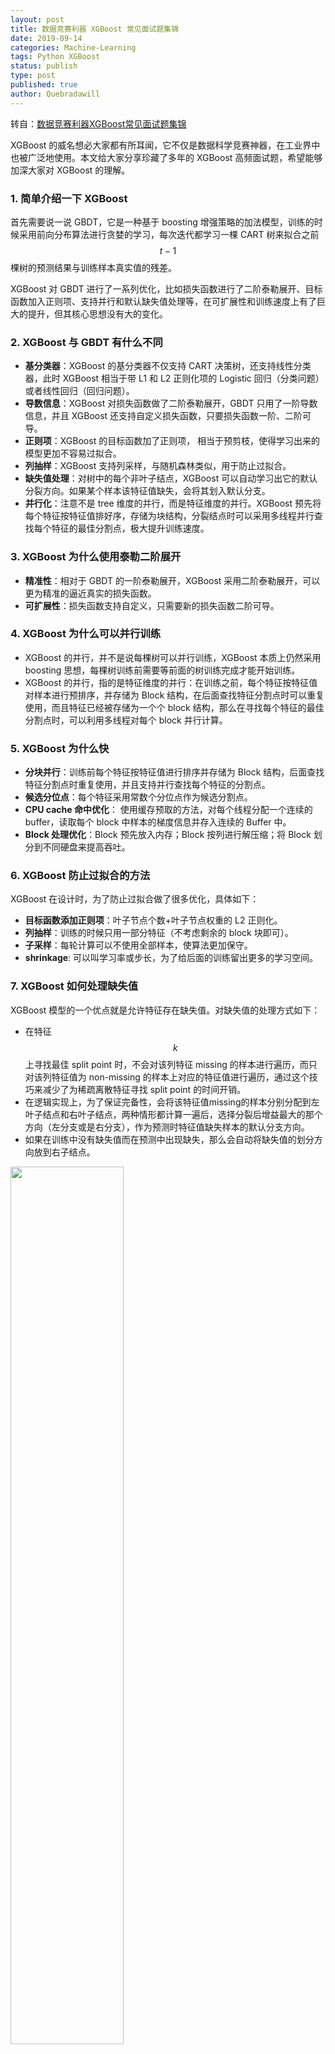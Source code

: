 ```yaml
---
layout: post
title: 数据竞赛利器 XGBoost 常见面试题集锦
date: 2019-09-14
categories: Machine-Learning
tags: Python XGBoost
status: publish
type: post
published: true
author: Quebradawill
---
```


﻿转自：[数据竞赛利器XGBoost常见面试题集锦](https://mp.weixin.qq.com/s?__biz=MzIyNjM2MzQyNg==&mid=2247485779&idx=1&sn=e77c36a34aadf9fef7d550765f5a7787&chksm=e870d81edf0751086268286be92992a87ab188b9e14e6d6a71244da76e21a500c7b1c8eb03be&mpshare=1&scene=1&srcid=&sharer_sharetime=1568469244829&sharer_shareid=2dcb22c16881cb29bab18eeac9dd2764&key=48945bec6f7dd4316c32f1394463c44acf4a96a82a9ce4ee8e1a191ec619662ad90b31cc215bb697f2b42d27eca0ec7a520d35c785e55015004d176fc17ec344f7af0af8f7d856e389407d049398302f&ascene=1&uin=MjQwMDA2NDE0Mw%3D%3D&devicetype=Windows+10&version=62060833&lang=en&pass_ticket=ilEUMHN5FzZ%2BLCR3yiIY6FmKQuEUXQJtsXQzZnoJ846AKyFTIM7JbuGT199ZbNPI)

XGBoost 的威名想必大家都有所耳闻，它不仅是数据科学竞赛神器，在工业界中也被广泛地使用。本文给大家分享珍藏了多年的 XGBoost 高频面试题，希望能够加深大家对 XGBoost 的理解。

### 1. 简单介绍一下 XGBoost 

首先需要说一说 GBDT，它是一种基于 boosting 增强策略的加法模型，训练的时候采用前向分布算法进行贪婪的学习，每次迭代都学习一棵 CART 树来拟合之前  $$t-1$$ 棵树的预测结果与训练样本真实值的残差。

XGBoost 对 GBDT 进行了一系列优化，比如损失函数进行了二阶泰勒展开、目标函数加入正则项、支持并行和默认缺失值处理等，在可扩展性和训练速度上有了巨大的提升，但其核心思想没有大的变化。

### 2. XGBoost 与 GBDT 有什么不同

- **基分类器**：XGBoost 的基分类器不仅支持 CART 决策树，还支持线性分类器，此时 XGBoost 相当于带 L1 和 L2 正则化项的 Logistic 回归（分类问题）或者线性回归（回归问题）。
- **导数信息**：XGBoost 对损失函数做了二阶泰勒展开，GBDT 只用了一阶导数信息，并且 XGBoost 还支持自定义损失函数，只要损失函数一阶、二阶可导。
- **正则项**：XGBoost 的目标函数加了正则项， 相当于预剪枝，使得学习出来的模型更加不容易过拟合。
- **列抽样**：XGBoost 支持列采样，与随机森林类似，用于防止过拟合。
- **缺失值处理**：对树中的每个非叶子结点，XGBoost 可以自动学习出它的默认分裂方向。如果某个样本该特征值缺失，会将其划入默认分支。
- **并行化**：注意不是 tree 维度的并行，而是特征维度的并行。XGBoost 预先将每个特征按特征值排好序，存储为块结构，分裂结点时可以采用多线程并行查找每个特征的最佳分割点，极大提升训练速度。

### 3. XGBoost 为什么使用泰勒二阶展开

- **精准性**：相对于 GBDT 的一阶泰勒展开，XGBoost 采用二阶泰勒展开，可以更为精准的逼近真实的损失函数。
- **可扩展性**：损失函数支持自定义，只需要新的损失函数二阶可导。

### 4. XGBoost 为什么可以并行训练

- XGBoost 的并行，并不是说每棵树可以并行训练，XGBoost 本质上仍然采用 boosting 思想，每棵树训练前需要等前面的树训练完成才能开始训练。
- XGBoost 的并行，指的是特征维度的并行：在训练之前，每个特征按特征值对样本进行预排序，并存储为 Block 结构，在后面查找特征分割点时可以重复使用，而且特征已经被存储为一个个 block 结构，那么在寻找每个特征的最佳分割点时，可以利用多线程对每个 block 并行计算。

### 5. XGBoost 为什么快

- **分块并行**：训练前每个特征按特征值进行排序并存储为 Block 结构，后面查找特征分割点时重复使用，并且支持并行查找每个特征的分割点。
- **候选分位点**：每个特征采用常数个分位点作为候选分割点。
- **CPU cache 命中优化**： 使用缓存预取的方法，对每个线程分配一个连续的 buffer，读取每个 block 中样本的梯度信息并存入连续的 Buffer 中。
- **Block 处理优化**：Block 预先放入内存；Block 按列进行解压缩；将 Block 划分到不同硬盘来提高吞吐。

### 6. XGBoost 防止过拟合的方法

XGBoost 在设计时，为了防止过拟合做了很多优化，具体如下：

- **目标函数添加正则项**：叶子节点个数+叶子节点权重的 L2 正则化。
- **列抽样**：训练的时候只用一部分特征（不考虑剩余的 block 块即可）。
- **子采样**：每轮计算可以不使用全部样本，使算法更加保守。
- **shrinkage**: 可以叫学习率或步长，为了给后面的训练留出更多的学习空间。

### 7. XGBoost 如何处理缺失值

XGBoost 模型的一个优点就是允许特征存在缺失值。对缺失值的处理方式如下：

- 在特征 $$k$$ 上寻找最佳 split point 时，不会对该列特征 missing 的样本进行遍历，而只对该列特征值为 non-missing 的样本上对应的特征值进行遍历，通过这个技巧来减少了为稀疏离散特征寻找 split point 的时间开销。
- 在逻辑实现上，为了保证完备性，会将该特征值missing的样本分别分配到左叶子结点和右叶子结点，两种情形都计算一遍后，选择分裂后增益最大的那个方向（左分支或是右分支），作为预测时特征值缺失样本的默认分支方向。
- 如果在训练中没有缺失值而在预测中出现缺失，那么会自动将缺失值的划分方向放到右子结点。![img](data:image/gif;base64,iVBORw0KGgoAAAANSUhEUgAAAAEAAAABCAYAAAAfFcSJAAAADUlEQVQImWNgYGBgAAAABQABh6FO1AAAAABJRU5ErkJggg==)

<img src="https://github.com/quebrada/quebrada.github.io/blob/master/pictures/20190914-algorithm.png?raw=true" width="60%">

find_split 时，缺失值处理的伪代码

### 8. XGBoost 中叶子结点的权重如何计算出来

XGBoost目标函数最终推导形式如下：


$$
\text{Obj}^{(t)} = \sum_{j=1}^T \left[ G_j w_j + \frac12 (H_j + \lambda) w_j^2 \right] + \gamma T
$$


利用一元二次函数求最值的知识，当目标函数达到最小值 $$\text{Obj}$$ 时，每个叶子结点的权重为 $$w_j^*$$。

具体公式如下：

<img src="https://github.com/quebrada/quebrada.github.io/blob/master/pictures/20190914-equation.png?raw=true" width="60%">

### 9. XGBoost 中的一棵树的停止生长条件

- 当新引入的一次分裂所带来的增益 $$\text{Gain}<0$$ 时，放弃当前的分裂。这是训练损失和模型结构复杂度的博弈过程。
- 当树达到最大深度时，停止建树，因为树的深度太深容易出现过拟合，这里需要设置一个超参数 $$\max\_\text{depth}$$。
- 当引入一次分裂后，重新计算新生成的左、右两个叶子结点的样本权重和。如果任一个叶子结点的样本权重低于某一个阈值，也会放弃此次分裂。这涉及到一个超参数:最小样本权重和，是指如果一个叶子节点包含的样本数量太少也会放弃分裂，防止树分的太细。

### 10. RF 和 GBDT 的区别

**相同点：**

- 都是由多棵树组成，最终的结果都是由多棵树一起决定。

**不同点：**

- **集成学习**：RF 属于 bagging 思想，而 GBDT 是 boosting 思想。
- **偏差-方差权衡**：RF不断的降低模型的方差，而GBDT不断的降低模型的偏差。
- **训练样本**：RF 每次迭代的样本是从全部训练集中有放回抽样形成的，而 GBDT 每次使用全部样本。
- **并行性**：RF 的树可以并行生成，而 GBDT 只能顺序生成（需要等上一棵树完全生成）。
- **最终结果**：RF 最终是多棵树进行多数表决（回归问题是取平均），而 GBDT 是加权融合。
- **数据敏感性**：RF 对异常值不敏感，而 GBDT 对异常值比较敏感。
- **泛化能力**：RF 不易过拟合，而 GBDT 容易过拟合。

### 11. XGBoost 如何处理不平衡数据

对于不平衡的数据集，例如用户的购买行为，肯定是极其不平衡的，这对 XGBoost 的训练有很大的影响，XGBoost 有两种自带的方法来解决：

第一种，如果你在意 AUC，采用 AUC 来评估模型的性能，那你可以通过设置 scale_pos_weight 来平衡正样本和负样本的权重。例如，当正负样本比例为 1:10 时，scale_pos_weight 可以取 10；

第二种，如果你在意概率（预测得分的合理性），你不能重新平衡数据集（会破坏数据的真实分布），应该设置 max_delta_step 为一个有限数字来帮助收敛（基模型为 LR 时有效）。

原话是这么说的：

> For common cases such as ads clickthrough log, the dataset is extremely imbalanced. This can affect the training of xgboost model, and there are two ways to improve it.    If you care only about the ranking order (AUC) of your prediction        Balance the positive and negative weights, via scale_pos_weight        Use AUC for evaluation    If you care about predicting the right probability        In such a case, you cannot re-balance the dataset        In such a case, set parameter max_delta_step to a finite number (say 1) will help convergence

```
For common cases such as ads clickthrough log, the dataset is extremely imbalanced. This can affect the training of xgboost model, and there are two ways to improve it.
	If you care only about the ranking order (AUC) of your prediction
		Balance the positive and negative weights, via scale_pos_weight
		Use AUC for evaluation
    If you care about predicting the right probability
    	In such a case, you cannot re-balance the dataset
    	In such a case, set parameter max_delta_step to a finite number (say 1) will help convergence
```

那么，源码到底是怎么利用 **scale_pos_weight** 来平衡样本的呢，是调节权重还是过采样呢？请看源码：

```python
if (info.labels[i] == 1.0f)  w *= param_.scale_pos_weight
```

可以看出，应该是增大了少数样本的权重。

除此之外，还可以通过上采样、下采样、SMOTE 算法或者自定义代价函数的方式解决正负样本不平衡的问题。

### 12. 比较 LR 和 GBDT，说说什么情景下 GBDT 不如 LR

先说说 LR 和 GBDT 的区别：

- LR 是线性模型，可解释性强，很容易并行化，但学习能力有限，需要大量的人工特征工程
- GBDT 是非线性模型，具有天然的特征组合优势，特征表达能力强，但是树与树之间无法并行训练，而且树模型很容易过拟合；

当在高维稀疏特征的场景下，LR 的效果一般会比 GBDT 好。原因如下：

先看一个例子：

> 假设一个二分类问题，label 为 0 和 1，特征有 100 维，如果有 1w 个样本，但其中只要 10 个正样本 1，而这些样本的特征  f1 的值为全为 1，而其余 9990 条样本的 f1 特征都为 0（在高维稀疏的情况下这种情况很常见）。
>
> 我们都知道在这种情况下，树模型很容易优化出一个使用 f1 特征作为重要分裂节点的树，因为这个结点直接能够将训练数据划分的很好，但是当测试的时候，却会发现效果很差，因为这个特征 f1 只是刚好偶然间跟y拟合到了这个规律，这也是我们常说的过拟合。

那么这种情况下，如果采用 LR 的话，应该也会出现类似过拟合的情况呀：$$y = W_1 f_1 + W_i f_i+\cdots$$，其中  $$W_1$$ 特别大以拟合这 10 个样本。为什么此时树模型就过拟合的更严重呢？

仔细想想发现，因为现在的模型普遍都会带着正则项，而 LR 等线性模型的正则项是对权重的惩罚，也就是 $$W_1$$ 一旦过大，惩罚就会很大，进一步压缩 $$W_1$$ 的值，使他不至于过大。但是，树模型则不一样，树模型的惩罚项通常为叶子节点数和深度等，而我们都知道，对于上面这种 case，树只需要一个节点就可以完美分割 9990 和 10 个样本，一个结点，最终产生的惩罚项极其之小。

这也就是为什么在高维稀疏特征的时候，线性模型会比非线性模型好的原因了：**带正则化的线性模型比较不容易对稀疏特征过拟合。**

### 13. XGBoost 中如何对树进行剪枝

- 在目标函数中增加了正则项：使用叶子结点的数目和叶子结点权重的 L2 模的平方，控制树的复杂度。
- 在结点分裂时，定义了一个阈值，如果分裂后目标函数的增益小于该阈值，则不分裂。
- 当引入一次分裂后，重新计算新生成的左、右两个叶子结点的样本权重和。如果任一个叶子结点的样本权重低于某一个阈值（最小样本权重和），也会放弃此次分裂。
- XGBoost 先从顶到底建立树直到最大深度，再从底到顶反向检查是否有不满足分裂条件的结点，进行剪枝。

### 14. XGBoost 如何选择最佳分裂点？ 

XGBoost 在训练前预先将特征按照特征值进行了排序，并存储为 block 结构，以后在结点分裂时可以重复使用该结构。

因此，可以采用特征并行的方法利用多个线程分别计算每个特征的最佳分割点，根据每次分裂后产生的增益，最终选择增益最大的那个特征的特征值作为最佳分裂点。

如果在计算每个特征的最佳分割点时，对每个样本都进行遍历，计算复杂度会很大，这种全局扫描的方法并不适用大数据的场景。XGBoost 还提供了一种直方图近似算法，对特征排序后仅选择常数个候选分裂位置作为候选分裂点，极大提升了结点分裂时的计算效率。

### 15. XGBoost 的 Scalable 性如何体现

- **基分类器的 scalability**：弱分类器可以支持 CART 决策树，也可以支持 LR 和 Linear。
- **目标函数的 scalability**：支持自定义 loss function，只需要其一阶、二阶可导。有这个特性是因为泰勒二阶展开，得到通用的目标函数形式。
- **学习方法的 scalability**：Block 结构支持并行化，支持 Out-of-core 计算。

### 16. XGBoost 如何评价特征的重要性

我们采用三种方法来评判 XGBoost 模型中特征的重要程度：

```
官方文档：
（1）weight - the number of times a feature is used to split the data across all trees.
（2）gain - the average gain of the feature when it is used in trees.
（3）cover - the average coverage of the feature when it is used in trees.
```

- **weight**：该特征在所有树中被用作分割样本的特征的总次数。
- **gain**：该特征在其出现过的所有树中产生的平均增益。
- **cover**：该特征在其出现过的所有树中的平均覆盖范围。

> 注意：覆盖范围这里指的是一个特征用作分割点后，其影响的样本数量，即有多少样本经过该特征分割到两个子节点。

### 17. XGBooost 参数调优的一般步骤

首先需要初始化一些基本变量，例如：

- `max_depth = 5`
- `min_child_weight = 1`
- `gamma = 0`
- `subsample, colsample_bytree = 0.8`
- `scale_pos_weight = 1`

**(1) 确定 learning rate 和 estimator 的数量**

learning rate 可以先用 0.1，用 cv 来寻找最优的 estimators

**(2) max_depth 和 min_child_weight**

我们调整这两个参数是因为，这两个参数对输出结果的影响很大。我们首先将这两个参数设置为较大的数，然后通过迭代的方式不断修正，缩小范围。

max_depth，每棵子树的最大深度，check from range(3,10,2)。

min_child_weight，子节点的权重阈值，check from range(1,6,2)。

如果一个结点分裂后，它的所有子节点的权重之和都大于该阈值，该叶子节点才可以划分。

**(3) gamma**

也称作最小划分损失 `min_split_loss`，check from 0.1 to 0.5，指的是，对于一个叶子节点，当对它采取划分之后，损失函数的降低值的阈值。

- 如果大于该阈值，则该叶子节点值得继续划分
- 如果小于该阈值，则该叶子节点不值得继续划分

**(4) subsample, colsample_bytree**

subsample 是对训练的采样比例

colsample_bytree 是对特征的采样比例

both check from 0.6 to 0.9

**(5) 正则化参数**

alpha 是 L1 正则化系数，try 1e-5, 1e-2, 0.1, 1, 100

lambda 是 L2 正则化系数

**(6) 降低学习率**

降低学习率的同时增加树的数量，通常最后设置学习率为 0.01~0.1

### 18. XGBoost 模型如果过拟合了怎么解决

当出现过拟合时，有两类参数可以缓解：

第一类参数：用于直接控制模型的复杂度。包括 `max_depth,min_child_weight,gamma` 等参数

第二类参数：用于增加随机性，从而使得模型在训练时对于噪音不敏感。包括 `subsample,colsample_bytree`

还有就是直接减小 `learning rate`，但需要同时增加 `estimator` 参数。

### 19.为什么 XGBoost 相比某些模型对缺失值不敏感

对存在缺失值的特征，一般的解决方法是：

- 离散型变量：用出现次数最多的特征值填充；
- 连续型变量：用中位数或均值填充；

一些模型如 SVM 和 KNN，其模型原理中涉及到了对样本距离的度量，如果缺失值处理不当，最终会导致模型预测效果很差。

而树模型对缺失值的敏感度低，大部分时候可以在数据缺失时时使用。原因就是，一棵树中每个结点在分裂时，寻找的是某个特征的最佳分裂点（特征值），完全可以不考虑存在特征值缺失的样本，也就是说，如果某些样本缺失的特征值缺失，对寻找最佳分割点的影响不是很大。

XGBoost 对缺失数据有特定的处理方法，[详情参考上篇文章第7题](http://mp.weixin.qq.com/s?__biz=Mzg2MjI5Mzk0MA==&mid=2247484181&idx=1&sn=8d0e51fb0cb974f042e66659e1daf447&chksm=ce0b59cef97cd0d8cf7f9ae1e91e41017ff6d4c4b43a4c19b476c0b6d37f15769f954c2965ef&scene=21#wechat_redirect)。

因此，对于有缺失值的数据在经过缺失处理后：

- 当数据量很小时，优先用朴素贝叶斯
- 数据量适中或者较大，用树模型，优先 XGBoost
- 数据量较大，也可以用神经网络
- 避免使用距离度量相关的模型，如 KNN 和 SVM

### 20. XGBoost 和 LightGBM的区别

![img](https://mmbiz.qpic.cn/mmbiz_png/90dLE6ibsg0cassUTLvbQlGic1CW6ialKxxJ2S8XI3VokUBf5TBOSDG8zb6gZXe0q63b4TyDlDPCX9G6cPXlmR4cw/640?wx_fmt=png&tp=webp&wxfrom=5&wx_lazy=1&wx_co=1)

（1）树生长策略：XGB 采用 `level-wise` 的分裂策略，LGB 采用 `leaf-wise` 的分裂策略。XGB 对每一层所有节点做无差别分裂，但是可能有些节点增益非常小，对结果影响不大，带来不必要的开销。Leaf-wise 是在所有叶子节点中选取分裂收益最大的节点进行的，但是很容易出现过拟合问题，所以需要对最大深度做限制 。

（2）分割点查找算法：XGB 使用特征预排序算法，LGB 使用基于直方图的切分点算法，其优势如下：

- 减少内存占用，比如离散为256 个 bin时，只需要用 8 位整形就可以保存一个样本被映射为哪个bin（这个 bin 可以说就是转换后的特征），对比预排序的 exact greedy 算法来说（用 int_32 来存储索引+ 用 float_32 保存特征值），可以节省 7/8 的空间。
- 计算效率提高，预排序的Exact greedy对每个特征都需要遍历一遍数据，并计算增益，复杂度为𝑂(#𝑓𝑒𝑎𝑡𝑢𝑟𝑒×#𝑑𝑎𝑡𝑎)。而直方图算法在建立完直方图后，只需要对每个特征遍历直方图即可，复杂度为𝑂(#𝑓𝑒𝑎𝑡𝑢𝑟𝑒×#𝑏𝑖𝑛𝑠)。
- LGB 还可以使用直方图做差加速，一个节点的直方图可以通过父节点的直方图减去兄弟节点的直方图得到，从而加速计算

> 但实际上xgboost的近似直方图算法也类似于lightgbm这里的直方图算法，为什么xgboost的近似算法比lightgbm还是慢很多呢？
>
> xgboost 在每一层都动态构建直方图， 因为 xgboost 的直方图算法不是针对某个特定的 feature，而是所有 feature 共享一个直方图（每个样本的权重是二阶导），所以每一层都要重新构建直方图，而 lightgbm 中对每个特征都有一个直方图，所以构建一次直方图就够了。

（3）支持离散变量：无法直接输入类别型变量，因此需要事先对类别型变量进行编码（例如独热编码），而 LightGBM 可以直接处理类别型变量。

（4）缓存命中率：XGB 使用 Block 结构的一个缺点是取梯度的时候，是通过索引来获取的，而这些梯度的获取顺序是按照特征的大小顺序的，这将导致非连续的内存访问，可能使得 CPU cache 缓存命中率低，从而影响算法效率。而 LGB 是基于直方图分裂特征的，梯度信息都存储在一个个 bin 中，所以访问梯度是连续的，缓存命中率高。

（5）LightGBM 与 XGboost 的并行策略不同：

- **特征并行** ：LGB 特征并行的前提是每个 worker 留有一份完整的数据集，但是每个 worker 仅在特征子集上进行最佳切分点的寻找；worker之间需要相互通信，通过比对损失来确定最佳切分点；然后将这个最佳切分点的位置进行全局广播，每个 worker 进行切分即可。XGB 的特征并行与 LGB 的最大不同在于 XGB 每个 worker 节点中仅有部分的列数据，也就是垂直切分，每个 worker 寻找局部最佳切分点，worker 之间相互通信，然后在具有最佳切分点的 worker 上进行节点分裂，再由这个节点广播一下被切分到左右节点的样本索引号，其他 worker 才能开始分裂。二者的区别就导致了 LGB 中 worker 间通信成本明显降低，只需通信一个特征分裂点即可，而 XGB 中要广播样本索引。

  **数据并行** ：当数据量很大，特征相对较少时，可采用数据并行策略。LGB 中先对数据水平切分，每个 worker 上的数据先建立起局部的直方图，然后合并成全局的直方图，采用直方图相减的方式，先计算样本量少的节点的样本索引，然后直接相减得到另一子节点的样本索引，这个直方图算法使得 worker 间的通信成本降低一倍，因为只用通信以此样本量少的节点。XGB 中的数据并行也是水平切分，然后单个 worker 建立局部直方图，再合并为全局，不同在于根据全局直方图进行各个 worker 上的节点分裂时会单独计算子节点的样本索引，因此效率贼慢，每个 worker 间的通信量也就变得很大。

  **投票并行（LGB）**：当数据量和维度都很大时，选用投票并行，该方法是数据并行的一个改进。数据并行中的合并直方图的代价相对较大，尤其是当特征维度很大时。大致思想是：每个 worker 首先会找到本地的一些优秀的特征，然后进行全局投票，根据投票结果，选择 top 的特征进行直方图的合并，再寻求全局的最优分割点。

**参考：**

1. [https://blog.csdn.net/u010665216/article/details/78532619](https://blog.csdn.net/u010665216/article/details/78532619)

2. [https://blog.csdn.net/jamexfx/article/details/93780308](https://blog.csdn.net/jamexfx/article/details/93780308)